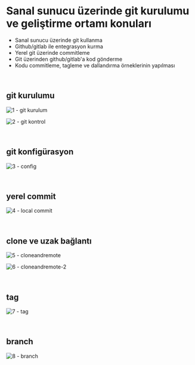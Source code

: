 # Sanal sunucu üzerinde git kurulumu ve geliştirme ortamı konuları

- Sanal sunucu üzerinde git kullanma
- Github/gitlab ile entegrasyon kurma
- Yerel git üzerinde commitleme
- Git üzerinden github/gitlab'a kod gönderme
- Kodu commitleme, tagleme ve dallandırma örneklerinin yapılması

&nbsp;
## git kurulumu

![1 - git kurulum](https://user-images.githubusercontent.com/71611710/206563484-f23b6981-da1d-4940-a8f4-ce9a99d1d305.png)

![2 - git kontrol](https://user-images.githubusercontent.com/71611710/206563574-0032e92b-6e78-4e47-a9c9-2de003c28a97.png)


&nbsp;
## git konfigürasyon

![3 - config](https://user-images.githubusercontent.com/71611710/206563751-ccff7650-32af-4122-89e2-0b96dbb85199.png)


&nbsp;
## yerel commit

![4 - local commit](https://user-images.githubusercontent.com/71611710/206563825-1ddc7ec9-0774-4642-9fa1-8924736944f3.png)



&nbsp;
## clone ve uzak bağlantı

![5 - cloneandremote](https://user-images.githubusercontent.com/71611710/206563985-f0de8c13-1467-46b6-babb-4d9a99763a89.png)

![6 - cloneandremote-2](https://user-images.githubusercontent.com/71611710/206564032-51c9266d-1175-4754-af24-b13c76e9bf61.png)


&nbsp;
## tag

![7 - tag](https://user-images.githubusercontent.com/71611710/206564113-1b29422d-e0df-44a7-881d-2ce28c632303.png)


&nbsp;
## branch

![8 - branch](https://user-images.githubusercontent.com/71611710/206564174-fe4c5d09-5223-4693-8acb-84233acca5cc.png)
